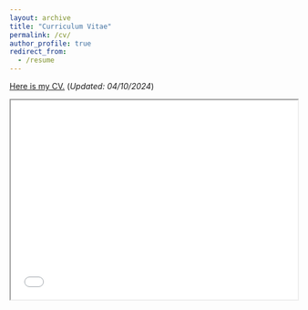 ```yaml
---
layout: archive
title: "Curriculum Vitae"
permalink: /cv/
author_profile: true
redirect_from:
  - /resume
---
```

[Here is my CV.](/files/resume6.pdf)  (*Updated: 04/10/2024*)<br />


<iframe src="/files/resume6.pdf" width="100%" height="350px">
  <p>Sorry, your browser doesn't support embedded PDFs. You can <a href="resume6.pdf">download the PDF file</a> instead.</p>
</iframe>




